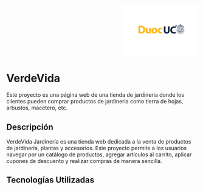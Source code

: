 <p align="right">
  <img src="assets/logo_duoc-01.jpg" alt="Logo DUOC" width="200">
</p>

# VerdeVida
Este proyecto es una página web de una tienda de jardineria donde los clientes pueden comprar productos de jardineria como tierra de hojas, arbustos, macetero, etc.

## Descripción
VerdeVida Jardinería es una tienda web dedicada a la venta de productos de jardinería, plantas y accesorios. Este proyecto permite a los usuarios navegar por un catálogo de productos, agregar artículos al carrito, aplicar cupones de descuento y realizar compras de manera sencilla.

## Tecnologías Utilizadas
